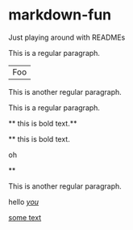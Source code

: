 # markdown-fun

Just playing around with READMEs

This is a regular paragraph.

<table>
    <tr><td>Foo</td></tr>
</table>

This is another regular paragraph.

This is a regular paragraph.

<script>alert('xss');</script>

** this is bold text.**

** this is bold text.</span><p>oh</p><script>alert('xss');</script><span>**

This is another regular paragraph.

hello <a name="n" href="www.google.com">_you_</a>

[some text](<javascript:alert('xss')>)
